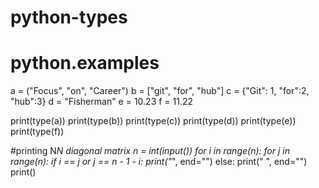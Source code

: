 # python-types
# python.examples
a = ("Focus", "on", "Career")
b = ["git", "for", "hub"]
c = {"Git": 1, "for":2, "hub":3}
d = "Fisherman"
e = 10.23
f = 11.22
 
print(type(a))
print(type(b))
print(type(c))
print(type(d))
print(type(e))
print(type(f))


#printing N*N diagonal matrix
n = int(input())
for i in range(n):
   for j in range(n):
      if i == j or j == n - 1 - i:
          print("*", end="")
      else:
          print(" ", end="")
   print() 

